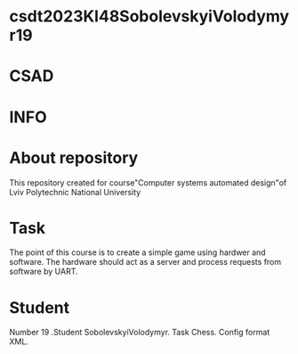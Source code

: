 # csdt2023KI48SobolevskyiVolodymyr19
# CSAD 
# INFO
# About repository 
This repository created for course"Computer systems automated design"of Lviv Polytechnic National University
# Task
The point of this course is to create a simple game using hardwer and software. The hardware should act as a server and process requests from software by UART.
# Student
Number 19	.Student SobolevskyiVolodymyr.	Task Chess. 	Config format XML.
	

